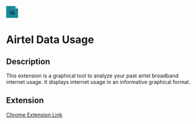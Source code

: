 <img src="https://raw.githubusercontent.com/ravinimmi/Airtel-Data-Usage/master/extension/images/icon.png" alt="Drawing" style="width: 32px;height:32px;"/>

# Airtel Data Usage

## Description
This extension is a graphical tool to analyze your past airtel broadband internet usage. It displays internet usage in an informative graphical format.

## Extension
[Chrome Extension Link](https://chrome.google.com/webstore/detail/airtel-data-usage/ihjgdbjpapomfnbiedjhbgdgbgleopnb)

